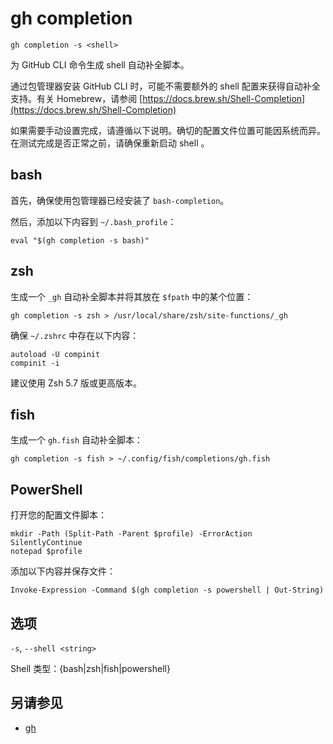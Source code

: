 # gh completion

```
gh completion -s <shell>
```

为 GitHub CLI 命令生成 shell 自动补全脚本。

通过包管理器安装 GitHub CLI 时，可能不需要额外的 shell 配置来获得自动补全支持。有关 Homebrew，请参阅 [https://docs.brew.sh/Shell-Completion](https://docs.brew.sh/Shell-Completion)

如果需要手动设置完成，请遵循以下说明。确切的配置文件位置可能因系统而异。在测试完成是否正常之前，请确保重新启动 shell 。

## bash

首先，确保使用包管理器已经安装了 `bash-completion`。

然后，添加以下内容到 `~/.bash_profile`：

```
eval "$(gh completion -s bash)"
```

## zsh

生成一个 `_gh` 自动补全脚本并将其放在 `$fpath` 中的某个位置：

```
gh completion -s zsh > /usr/local/share/zsh/site-functions/_gh
```

确保 `~/.zshrc` 中存在以下内容：

```
autoload -U compinit
compinit -i
```

建议使用 Zsh 5.7 版或更高版本。

## fish

生成一个 `gh.fish` 自动补全脚本：

```
gh completion -s fish > ~/.config/fish/completions/gh.fish
```

## PowerShell

打开您的配置文件脚本：

```
mkdir -Path (Split-Path -Parent $profile) -ErrorAction SilentlyContinue
notepad $profile
```

添加以下内容并保存文件：

```
Invoke-Expression -Command $(gh completion -s powershell | Out-String)
```

## 选项

`-s`, `--shell <string>`

Shell 类型：\{bash|zsh|fish|powershell\}

## 另请参见

- [gh](/gh)